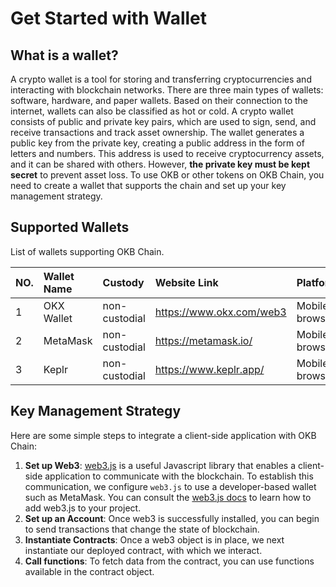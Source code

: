 # Get Started with Wallet

## What is a wallet?
A crypto wallet is a tool for storing and transferring cryptocurrencies and interacting with blockchain networks. There are three main types of wallets: software, hardware, and paper wallets. Based on their connection to the internet, wallets can also be classified as hot or cold.
A crypto wallet consists of public and private key pairs, which are used to sign, send, and receive transactions and track asset ownership. The wallet generates a public key from the private key, creating a public address in the form of letters and numbers. This address is used to receive cryptocurrency assets, and it can be shared with others. However, **the private key must be kept secret** to prevent asset loss.
To use OKB or other tokens on OKB Chain, you need to create a wallet that supports the chain and set up your  key management strategy.

## Supported Wallets
List of wallets supporting OKB Chain.

| NO.  | Wallet Name | Custody  | Website Link  | Platform  | Network  |
| :------------ | :-------------------------- | :------------ | :------------ | :------------ | :------------ |
| 1  | OKX Wallet  | non-custodial  | https://www.okx.com/web3  | Mobile, browser  | Multichain  |
| 2  | MetaMask  | non-custodial  | https://metamask.io/  | Mobile, browser  | EVM  |
| 3  | Keplr  | non-custodial  | https://www.keplr.app/  | Mobile, browser  | Cosmos  |

## Key Management Strategy
Here are some simple steps to integrate a client-side application with OKB Chain:

1. **Set up Web3**: [web3.js](https://web3js.readthedocs.io/ "web3.js") is a useful Javascript library that enables a client-side application to communicate with the blockchain. To establish this communication, we configure `web3.js` to use a developer-based wallet such as MetaMask. You can consult the [web3.js docs](https://web3js.readthedocs.io/en/v1.2.2/getting-started.html#adding-web3-js "web3.js docs") to learn how to add web3.js to your project.
2. **Set up an Account**: Once web3 is successfully installed, you can begin to send transactions that change the state of blockchain.
3. **Instantiate Contracts**: Once a web3 object is in place, we next instantiate our deployed contract, with which we interact.
4. **Call functions**: To fetch data from the contract, you can use functions available in the contract object.